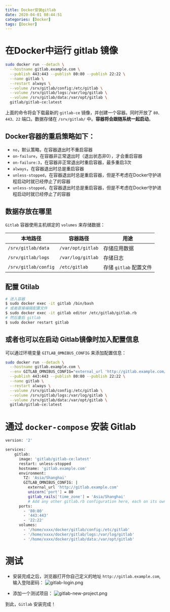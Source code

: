 ```yaml
---
title: Docker安装gitlab
date: 2020-04-01 08:44:51
categories: [Docker]
tags: [Docker]
---
```


# 在Docker中运行 gitlab 镜像
```bash
sudo docker run --detach \
  --hostname gitlab.example.com \
  --publish 443:443 --publish 80:80 --publish 22:22 \
  --name gitlab \
  --restart always \
  --volume /srv/gitlab/config:/etc/gitlab \
  --volume /srv/gitlab/logs:/var/log/gitlab \
  --volume /srv/gitlab/data:/var/opt/gitlab \
  gitlab/gitlab-ce:latest
```
上面的命令将会下载最新的 `gitlab-ce` 镜像，并创建一个容器。同时开放了 `80、443、22` 端口。数据存储在 `/srv/gitlab/` 中。**容器将会跟随系统一起启动**。 

## Docker容器的重启策略如下：
- `no`，默认策略，在容器退出时不重启容器
- `on-failure`，在容器非正常退出时（退出状态非0），才会重启容器
- `on-failure:3`，在容器非正常退出时重启容器，最多重启3次
- `always`，在容器退出时总是重启容器
- `unless-stopped`，在容器退出时总是重启容器，但是不考虑在Docker守护进程启动时就已经停止了的容器
- `unless-stopped`，在容器退出时总是重启容器，但是不考虑在Docker守护进程启动时就已经停止了的容器

## 数据存放在哪里
`Gitlab` 容器使用主机绑定的 `volumes` 来存储数据：

|本地路径|容器路径|用途|
| --- | --- | --- |
|`/srv/gitlab/data`|`/var/opt/gitlab`|存储应用数据|
|`/srv/gitlab/logs`|`/var/log/gitlab`|存储日志|
|`/srv/gitlab/config`|`/etc/gitlab`|存储 `gitlab` 配置文件|

## 配置 Gtilab
```bash
# 进入容器
$ sudo docker exec -it gitlab /bin/bash
# 或者直接编辑配置文件
$ sudo docker exec -it gitlab editor /etc/gitlab/gitlab.rb
# 然后重启 gitlab
$ sudo docker restart gitlab
```
## 或者也可以在启动 Gitlab镜像时加入配置信息
可以通过环境变量 `GITLAB_OMNIBUS_CONFIG` 来添加配置信息：
```bash
sudo docker run --detach \
  --hostname gitlab.example.com \
  --env GITLAB_OMNIBUS_CONFIG="external_url 'http://gitlab.example.com/'; gitlab_rails['lfs_enabled'] = true;" \
  --publish 443:443 --publish 80:80 --publish 22:22 \
  --name gitlab \
  --restart always \
  --volume /srv/gitlab/config:/etc/gitlab \
  --volume /srv/gitlab/logs:/var/log/gitlab \
  --volume /srv/gitlab/data:/var/opt/gitlab \
  gitlab/gitlab-ce:latest
```

# 通过 `docker-compose` 安装 Gitlab
```bash
version: '2'

services:
    gitlab:
      image: 'gitlab/gitlab-ce:latest'
      restart: unless-stopped
      hostname: 'gitlab.example.com'
      environment:
        TZ: 'Asia/Shanghai'
        GITLAB_OMNIBUS_CONFIG: |
          external_url 'http://gitlab.example.com'
          unicorn['port'] = 80
          gitlab_rails['time_zone'] = 'Asia/Shanghai'
          # Add any other gitlab.rb configuration here, each on its own line
      ports:
        - '80:80'
        - '443:443'
        - '22:22'
      volumes:
        - '/home/xxxx/docker/gitlab/config:/etc/gitlab'
        - '/home/xxxx/docker/gitlab/logs:/var/log/gitlab'
        - '/home/xxxx/docker/gitlab/data:/var/opt/gitlab'
```

# 测试
- 安装完成之后，浏览器打开你自己定义的地址 `http://gitlab.example.com`,输入登陆密码：
![gitlab-login.png](/images/docker/gitlab-login.png)

- 添加一个测试项目：
![gitlab-new-project.png](/images/docker/gitlab-new-project.png)

到此，`Gitlab` 安装完成！